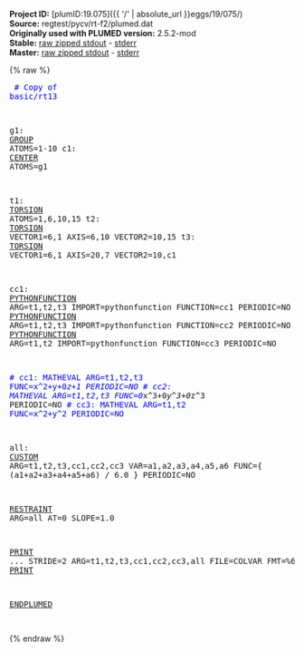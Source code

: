**Project ID:** [plumID:19.075]({{ '/' | absolute_url }}eggs/19/075/)  
**Source:** regtest/pycv/rt-f2/plumed.dat  
**Originally used with PLUMED version:** 2.5.2-mod  
**Stable:** [raw zipped stdout](plumed.dat.plumed.stdout.txt.zip) - [stderr](plumed.dat.plumed.stderr)  
**Master:** [raw zipped stdout](plumed.dat.plumed_master.stdout.txt.zip) - [stderr](plumed.dat.plumed_master.stderr)  

{% raw %}<pre>
<span style="color:blue"># Copy of basic/rt13</span>

g1: <a href="https://plumed.github.io/doc-master/user-doc/html/_g_r_o_u_p.html">GROUP</a> ATOMS=1-10
c1: <a href="https://plumed.github.io/doc-master/user-doc/html/_c_e_n_t_e_r.html">CENTER</a>   ATOMS=g1

t1: <a href="https://plumed.github.io/doc-master/user-doc/html/_t_o_r_s_i_o_n.html">TORSION</a> ATOMS=1,6,10,15
t2: <a href="https://plumed.github.io/doc-master/user-doc/html/_t_o_r_s_i_o_n.html">TORSION</a> VECTOR1=6,1 AXIS=6,10 VECTOR2=10,15
t3: <a href="https://plumed.github.io/doc-master/user-doc/html/_t_o_r_s_i_o_n.html">TORSION</a> VECTOR1=6,1 AXIS=20,7 VECTOR2=10,c1

cc1: <a href="https://plumed.github.io/doc-master/user-doc/html/_p_y_t_h_o_n_f_u_n_c_t_i_o_n.html">PYTHONFUNCTION</a> ARG=t1,t2,t3 IMPORT=pythonfunction FUNCTION=cc1 PERIODIC=NO
cc2: <a href="https://plumed.github.io/doc-master/user-doc/html/_p_y_t_h_o_n_f_u_n_c_t_i_o_n.html">PYTHONFUNCTION</a> ARG=t1,t2,t3 IMPORT=pythonfunction FUNCTION=cc2 PERIODIC=NO
cc3: <a href="https://plumed.github.io/doc-master/user-doc/html/_p_y_t_h_o_n_f_u_n_c_t_i_o_n.html">PYTHONFUNCTION</a> ARG=t1,t2    IMPORT=pythonfunction FUNCTION=cc3 PERIODIC=NO

<span style="color:blue"># cc1: MATHEVAL ARG=t1,t2,t3 FUNC=x^2+y+0*z+1 PERIODIC=NO</span>
<span style="color:blue"># cc2: MATHEVAL ARG=t1,t2,t3 FUNC=0*x^3+0*y^3+0*z^3 PERIODIC=NO</span>
<span style="color:blue"># cc3: MATHEVAL ARG=t1,t2 FUNC=x^2+y^2 PERIODIC=NO</span>

all: <a href="https://plumed.github.io/doc-master/user-doc/html/_c_u_s_t_o_m.html">CUSTOM</a> ARG=t1,t2,t3,cc1,cc2,cc3 VAR=a1,a2,a3,a4,a5,a6 FUNC={ (a1+a2+a3+a4+a5+a6) / 6.0 } PERIODIC=NO

<a href="https://plumed.github.io/doc-master/user-doc/html/_r_e_s_t_r_a_i_n_t.html">RESTRAINT</a> ARG=all AT=0 SLOPE=1.0

<a href="https://plumed.github.io/doc-master/user-doc/html/_p_r_i_n_t.html">PRINT</a> ...
  STRIDE=2
  ARG=t1,t2,t3,cc1,cc2,cc3,all
  FILE=COLVAR FMT=%6.5f
... <a href="https://plumed.github.io/doc-master/user-doc/html/_p_r_i_n_t.html">PRINT</a>

<a href="https://plumed.github.io/doc-master/user-doc/html/_e_n_d_p_l_u_m_e_d.html">ENDPLUMED</a>
<span style="color:blue"></span>
</pre>{% endraw %}
